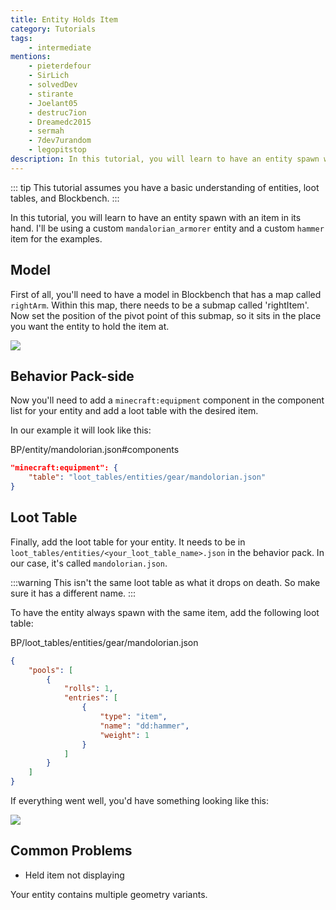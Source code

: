 ```yaml
---
title: Entity Holds Item
category: Tutorials
tags:
    - intermediate
mentions:
    - pieterdefour
    - SirLich
    - solvedDev
    - stirante
    - Joelant05
    - destruc7ion
    - Dreamedc2015
    - sermah
    - 7dev7urandom
    - legopitstop
description: In this tutorial, you will learn to have an entity spawn with an item in its hand.
---
```


::: tip
This tutorial assumes you have a basic understanding of entities, loot tables, and Blockbench.
:::

In this tutorial, you will learn to have an entity spawn with an item in its hand. I'll be using a custom `mandalorian_armorer` entity and a custom `hammer` item for the examples.

## Model

First of all, you'll need to have a model in Blockbench that has a map called `rightArm`. Within this map, there needs to be a submap called 'rightItem'.
Now set the position of the pivot point of this submap, so it sits in the place you want the entity to hold the item at.

![](/assets/images/tutorials/entity-holds-item/blockbench.png)

## Behavior Pack-side

Now you'll need to add a `minecraft:equipment` component in the component list for your entity and add a loot table with the desired item.

In our example it will look like this:

<CodeHeader>BP/entity/mandolorian.json#components</CodeHeader>

```json
"minecraft:equipment": {
    "table": "loot_tables/entities/gear/mandolorian.json"
}
```

## Loot Table

Finally, add the loot table for your entity. It needs to be in `loot_tables/entities/<your_loot_table_name>.json` in the behavior pack. In our case, it's called `mandolorian.json`.

:::warning
This isn't the same loot table as what it drops on death. So make sure it has a different name.
:::

To have the entity always spawn with the same item, add the following loot table:

<CodeHeader>BP/loot_tables/entities/gear/mandolorian.json</CodeHeader>

```json
{
	"pools": [
		{
			"rolls": 1,
			"entries": [
				{
					"type": "item",
					"name": "dd:hammer",
					"weight": 1
				}
			]
		}
	]
}
```

If everything went well, you'd have something looking like this:

![](/assets/images/tutorials/entity-holds-item/finished_result.png)


## Common Problems

- Held item not displaying

Your entity contains multiple geometry variants.



